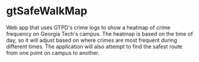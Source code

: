 # gtSafeWalkMap
Web app that uses GTPD's crime logs to show a heatmap of crime frequency on Georgia Tech's campus. The heatmap is based on the time of day, so it will adjust based on where crimes are most frequent during different times. The application will also attempt to find the safest route from one point on campus to another.
